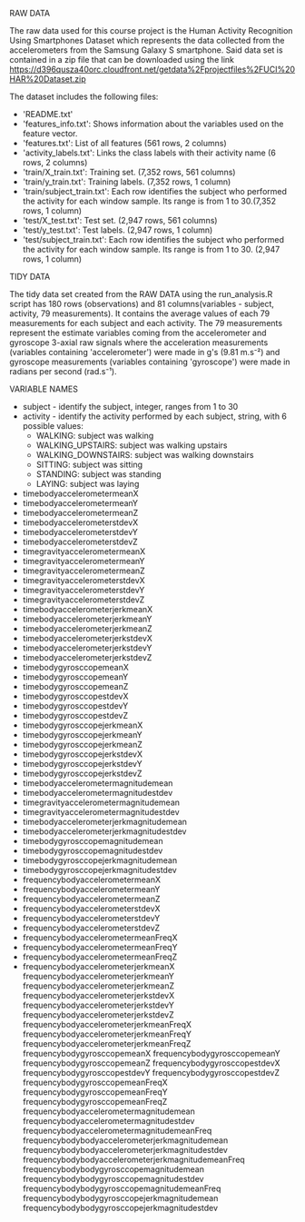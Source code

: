 RAW DATA

  The raw data used for this course project is the Human Activity Recognition Using Smartphones Dataset which represents the data collected from the accelerometers from the Samsung Galaxy S smartphone. 
  Said data set is contained in a zip file that can be downloaded using the link 
  https://d396qusza40orc.cloudfront.net/getdata%2Fprojectfiles%2FUCI%20HAR%20Dataset.zip
 
  The dataset includes the following files:
  - 'README.txt'
  - 'features_info.txt': Shows information about the variables used on the feature vector.
  - 'features.txt': List of all features (561 rows, 2 columns)
  - 'activity_labels.txt': Links the class labels with their activity name (6 rows, 2 columns)
  - 'train/X_train.txt': Training set. (7,352 rows, 561 columns)
  - 'train/y_train.txt': Training labels. (7,352 rows, 1 column)
  - 'train/subject_train.txt': Each row identifies the subject who performed the activity for each window sample. Its range is from 1 to 30.(7,352 rows, 1 column)
  - 'test/X_test.txt': Test set. (2,947 rows, 561 columns)
  - 'test/y_test.txt': Test labels. (2,947 rows, 1 column)
  - 'test/subject_train.txt': Each row identifies the subject who performed the activity for each window sample. Its range is from 1 to 30. (2,947 rows, 1 column)

TIDY DATA

  The tidy data set created from the RAW DATA using the run_analysis.R script has 180 rows (observations) and 81 columns(variables - subject, activity, 79 measurements).
  It contains the average values of each 79 measurements for each subject and each activity. The 79 measurements represent the estimate variables coming from the accelerometer and gyroscope 3-axial raw signals where the acceleration measurements (variables containing 'accelerometer') were made in g's (9.81 m.s⁻²) and gyroscope measurements (variables containing 'gyroscope') were made in radians per second (rad.s⁻¹).
  
VARIABLE NAMES

  - subject - identify the subject, integer, ranges from 1 to 30
  - activity - identify the activity performed by each subject, string, with 6 possible values:
      * WALKING: subject was walking
      * WALKING_UPSTAIRS: subject was walking upstairs
      * WALKING_DOWNSTAIRS: subject was walking downstairs
      * SITTING: subject was sitting
      * STANDING: subject was standing
      * LAYING: subject was laying
  - timebodyaccelerometermeanX
  - timebodyaccelerometermeanY
  - timebodyaccelerometermeanZ
  - timebodyaccelerometerstdevX
  - timebodyaccelerometerstdevY
  - timebodyaccelerometerstdevZ
  - timegravityaccelerometermeanX
  - timegravityaccelerometermeanY
  - timegravityaccelerometermeanZ
  - timegravityaccelerometerstdevX
  - timegravityaccelerometerstdevY
  - timegravityaccelerometerstdevZ
  - timebodyaccelerometerjerkmeanX
  - timebodyaccelerometerjerkmeanY
  - timebodyaccelerometerjerkmeanZ
  - timebodyaccelerometerjerkstdevX
  - timebodyaccelerometerjerkstdevY
  - timebodyaccelerometerjerkstdevZ
  - timebodygyrosccopemeanX
  - timebodygyrosccopemeanY
  - timebodygyrosccopemeanZ
  - timebodygyrosccopestdevX
  - timebodygyrosccopestdevY
  - timebodygyrosccopestdevZ
  - timebodygyrosccopejerkmeanX
  - timebodygyrosccopejerkmeanY
  - timebodygyrosccopejerkmeanZ
  - timebodygyrosccopejerkstdevX
  - timebodygyrosccopejerkstdevY
  - timebodygyrosccopejerkstdevZ
  - timebodyaccelerometermagnitudemean
  - timebodyaccelerometermagnitudestdev
  - timegravityaccelerometermagnitudemean
  - timegravityaccelerometermagnitudestdev
  - timebodyaccelerometerjerkmagnitudemean
  - timebodyaccelerometerjerkmagnitudestdev
  - timebodygyrosccopemagnitudemean
  - timebodygyrosccopemagnitudestdev
  - timebodygyrosccopejerkmagnitudemean
  - timebodygyrosccopejerkmagnitudestdev
  - frequencybodyaccelerometermeanX
  - frequencybodyaccelerometermeanY
  - frequencybodyaccelerometermeanZ
  - frequencybodyaccelerometerstdevX
  - frequencybodyaccelerometerstdevY
  - frequencybodyaccelerometerstdevZ
  - frequencybodyaccelerometermeanFreqX
  - frequencybodyaccelerometermeanFreqY
  - frequencybodyaccelerometermeanFreqZ
  - frequencybodyaccelerometerjerkmeanX
frequencybodyaccelerometerjerkmeanY
frequencybodyaccelerometerjerkmeanZ
frequencybodyaccelerometerjerkstdevX
frequencybodyaccelerometerjerkstdevY
frequencybodyaccelerometerjerkstdevZ
frequencybodyaccelerometerjerkmeanFreqX
frequencybodyaccelerometerjerkmeanFreqY
frequencybodyaccelerometerjerkmeanFreqZ
frequencybodygyrosccopemeanX
frequencybodygyrosccopemeanY
frequencybodygyrosccopemeanZ
frequencybodygyrosccopestdevX
frequencybodygyrosccopestdevY
frequencybodygyrosccopestdevZ
frequencybodygyrosccopemeanFreqX
frequencybodygyrosccopemeanFreqY
frequencybodygyrosccopemeanFreqZ
frequencybodyaccelerometermagnitudemean
frequencybodyaccelerometermagnitudestdev
frequencybodyaccelerometermagnitudemeanFreq
frequencybodybodyaccelerometerjerkmagnitudemean
frequencybodybodyaccelerometerjerkmagnitudestdev
frequencybodybodyaccelerometerjerkmagnitudemeanFreq
frequencybodybodygyrosccopemagnitudemean
frequencybodybodygyrosccopemagnitudestdev
frequencybodybodygyrosccopemagnitudemeanFreq
frequencybodybodygyrosccopejerkmagnitudemean
frequencybodybodygyrosccopejerkmagnitudestdev

